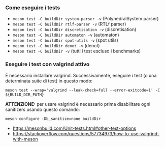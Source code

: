 ### Come eseguire i tests
- `meson test -C buildDir system-parser -v` (PolyhedralSystem parser)
- `meson test -C buildDir rtlf-parser -v` (RTLf parser)
- `meson test -C buildDir discretisation -v` (discretisation)
- `meson test -C buildDir automaton -v` (automaton)
- `meson test -C buildDir spot-utils -v` (spot utils)
- `meson test -C buildDir denot -v` (denot)
- `meson test -C buildDir -v` (tutti i test escluso i benchmarks)

### Eseguire i test con valgrind attivo
È necessario installare valgrind. Successivamente, eseguire i test (o una determinata suite di test) in questo modo:
```shell
meson test --wrap='valgrind --leak-check=full --error-exitcode=1' -C ${BUILD_DIR_PATH}
```
**ATTENZIONE:** per usare valgrind è necessario prima disabilitare ogni sanitizers usando questo comando:
```
meson configure -Db_sanitize=none buildDir
```
- https://mesonbuild.com/Unit-tests.html#other-test-options
- https://stackoverflow.com/questions/57734973/how-to-use-valgrind-with-meson